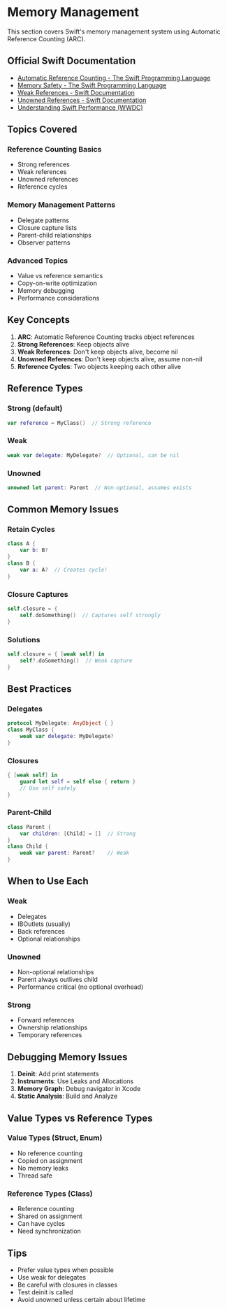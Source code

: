 # Memory Management

This section covers Swift's memory management system using Automatic Reference Counting (ARC).

## Official Swift Documentation
- [Automatic Reference Counting - The Swift Programming Language](https://docs.swift.org/swift-book/documentation/the-swift-programming-language/automaticreferencecounting)
- [Memory Safety - The Swift Programming Language](https://docs.swift.org/swift-book/documentation/the-swift-programming-language/memorysafety)
- [Weak References - Swift Documentation](https://docs.swift.org/swift-book/documentation/the-swift-programming-language/automaticreferencecounting#Weak-References)
- [Unowned References - Swift Documentation](https://docs.swift.org/swift-book/documentation/the-swift-programming-language/automaticreferencecounting#Unowned-References)
- [Understanding Swift Performance (WWDC)](https://developer.apple.com/videos/play/wwdc2016/416/)

## Topics Covered

### Reference Counting Basics
- Strong references
- Weak references
- Unowned references
- Reference cycles

### Memory Management Patterns
- Delegate patterns
- Closure capture lists
- Parent-child relationships
- Observer patterns

### Advanced Topics
- Value vs reference semantics
- Copy-on-write optimization
- Memory debugging
- Performance considerations

## Key Concepts

1. **ARC**: Automatic Reference Counting tracks object references
2. **Strong References**: Keep objects alive
3. **Weak References**: Don't keep objects alive, become nil
4. **Unowned References**: Don't keep objects alive, assume non-nil
5. **Reference Cycles**: Two objects keeping each other alive

## Reference Types

### Strong (default)
```swift
var reference = MyClass()  // Strong reference
```

### Weak
```swift
weak var delegate: MyDelegate?  // Optional, can be nil
```

### Unowned
```swift
unowned let parent: Parent  // Non-optional, assumes exists
```

## Common Memory Issues

### Retain Cycles
```swift
class A {
    var b: B?
}
class B {
    var a: A?  // Creates cycle!
}
```

### Closure Captures
```swift
self.closure = {
    self.doSomething()  // Captures self strongly
}
```

### Solutions
```swift
self.closure = { [weak self] in
    self?.doSomething()  // Weak capture
}
```

## Best Practices

### Delegates
```swift
protocol MyDelegate: AnyObject { }
class MyClass {
    weak var delegate: MyDelegate?
}
```

### Closures
```swift
{ [weak self] in
    guard let self = self else { return }
    // Use self safely
}
```

### Parent-Child
```swift
class Parent {
    var children: [Child] = []  // Strong
}
class Child {
    weak var parent: Parent?    // Weak
}
```

## When to Use Each

### Weak
- Delegates
- IBOutlets (usually)
- Back references
- Optional relationships

### Unowned
- Non-optional relationships
- Parent always outlives child
- Performance critical (no optional overhead)

### Strong
- Forward references
- Ownership relationships
- Temporary references

## Debugging Memory Issues

1. **Deinit**: Add print statements
2. **Instruments**: Use Leaks and Allocations
3. **Memory Graph**: Debug navigator in Xcode
4. **Static Analysis**: Build and Analyze

## Value Types vs Reference Types

### Value Types (Struct, Enum)
- No reference counting
- Copied on assignment
- No memory leaks
- Thread safe

### Reference Types (Class)
- Reference counting
- Shared on assignment
- Can have cycles
- Need synchronization

## Tips

- Prefer value types when possible
- Use weak for delegates
- Be careful with closures in classes
- Test deinit is called
- Avoid unowned unless certain about lifetime